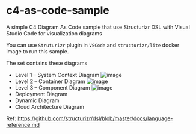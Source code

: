 # c4-as-code-sample

A simple C4 Diagram As Code sample that use Structurizr DSL with Visual Studio Code for visualization diagrams

You can use `Struturizr` plugin in `VSCode` and `structurizr/lite` docker image to run this sample.

The set contains these diagrams
- Level 1 – System Context Diagram
![image](https://user-images.githubusercontent.com/62151844/233630415-1ea68881-6047-4147-bc74-247f891fcd1e.png)
- Level 2 – Container Diagram
![image](https://user-images.githubusercontent.com/62151844/233630444-47abfef6-cad2-46a4-a0da-6b1e171ac8c8.png)
- Level 3 – Component Diagram
![image](https://user-images.githubusercontent.com/62151844/233630466-3e26266b-9ffb-480d-bb9b-60f7b2a32900.png)
- Deployment Diagram
- Dynamic Diagram
- Cloud Architecture Diagram

Ref: https://github.com/structurizr/dsl/blob/master/docs/language-reference.md
